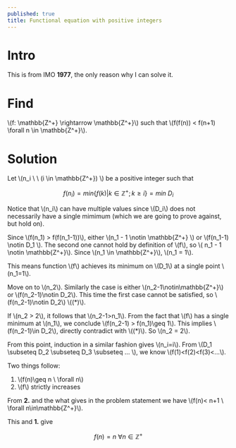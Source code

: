 ```yaml
---
published: true
title: Functional equation with positive integers
---
```


# Intro

This is from IMO **1977**, the only reason why I can solve it.

# Find

\\(f: \mathbb{Z^+} \rightarrow \mathbb{Z^+}\\) such that \\(f(f(n)) < f(n+1) \forall n \in \mathbb{Z^+}\\).

# Solution

Let \\(n_i \ \  \(i \in \mathbb{Z^+}\) \\) be a positive integer such that

$$f(n_i)=min\{f(k)|k\in\mathbb{Z^+};k\geq i\}=min \  D_i$$

Notice that \\(n_i\\) can have multiple values since \\(D_i\\) does not necessarily have a single mimimum (which we are going to prove against, but hold on).

Since \\(f(n_1) > f(f(n_1-1))\\), either \\(n_1 - 1 \notin \mathbb{Z^+} \\) or \\(f(n_1-1) \notin D_1 \\). The second one cannot hold by definition of \\(f\\), so \\( n_1 - 1 \notin \mathbb{Z^+}\\). Since \\(n_1 \in \mathbb{Z^+}\\), \\(n_1 = 1\\).

This means function \\(f\\) achieves its minimum on \\(D_1\\) at a single point \\(n_1=1\\).

Move on to \\(n_2\\). Similarly the case is either \\(n_2-1\notin\mathbb{Z^+}\\) or \\(f(n_2-1)\notin D_2\\). This time the first case cannot be satisfied, so \\(f(n_2-1)\notin D_2\\) \\(\(*\)\\).

If \\(n_2 > 2\\), it follows that \\(n_2-1>n_1\\). From the fact that \\(f\\) has a single minimum at \\(n_1\\), we conclude \\(f(n_2-1) > f(n_1)\geq 1\\). This implies \\(f(n_2-1)\in D_2\\), directly contradict with \\(\(*\)\\). So \\(n_2 = 2\\).

From this point, induction in a similar fashion gives \\(n_i=i\\). From \\(D_1 \subseteq D_2 \subseteq D_3 \subseteq ... \\), we know \\(f(1)<f(2)<f(3)<...\\). 

Two things follow:

1. \\(f(n)\geq n \ \forall n\\)
2. \\(f\\) strictly increases

From **2.** and the what gives in the problem statement we have \\(f(n)< n+1 \ \forall n\in\mathbb{Z^+}\\). 

This and **1.** give 

$$f(n)=n \ \forall n\in\mathbb{Z^+}$$